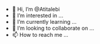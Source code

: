 - 👋 Hi, I’m @Atitalebi
- 👀 I’m interested in ...
- 🌱 I’m currently learning ...
- 💞️ I’m looking to collaborate on ...
- 📫 How to reach me ...

<!---
Atitalebi/Atitalebi is a ✨ special ✨ repository because its `README.md` (this file) appears on your GitHub profile.
You can click the Preview link to take a look at your changes.
--->
